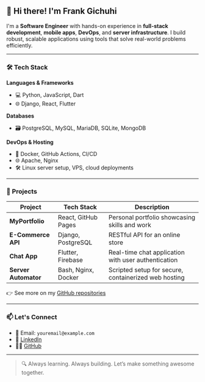 ## 👋 Hi there! I'm Frank Gichuhi

I'm a **Software Engineer** with hands-on experience in **full-stack development**, **mobile apps**, **DevOps**, and **server infrastructure**. I build robust, scalable applications using tools that solve real-world problems efficiently.

---

### 🛠️ Tech Stack

**Languages & Frameworks**
- 💻 Python, JavaScript, Dart
- 🌐 Django, React, Flutter

**Databases**
- 🗃️ PostgreSQL, MySQL, MariaDB, SQLite, MongoDB

**DevOps & Hosting**
- 🐳 Docker, GitHub Actions, CI/CD
- 🌐 Apache, Nginx
- 🛠️ Linux server setup, VPS, cloud deployments

---

### 🚀 Projects

| Project | Tech Stack | Description |
|--------|------------|-------------|
| **MyPortfolio** | React, GitHub Pages | Personal portfolio showcasing skills and work |
| **E-Commerce API** | Django, PostgreSQL | RESTful API for an online store |
| **Chat App** | Flutter, Firebase | Real-time chat application with user authentication |
| **Server Automator** | Bash, Nginx, Docker | Scripted setup for secure, containerized web hosting |

👉 See more on my [GitHub repositories](https://github.com/frank-gich?tab=repositories)

---

### 📫 Let's Connect

- 📧 Email: `youremail@example.com`
- 💼 [LinkedIn](www.linkedin.com/in/francis-gichuhi-b0937422a)
- 🧑‍💻 [GitHub](https://github.com/frank-gich)

---

> 🔍 Always learning. Always building. Let’s make something awesome together.
